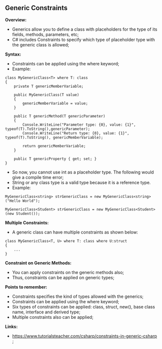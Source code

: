 ## Generic Constraints

**Overview:**

- Generics allow you to define a class with placeholders for the type of its fields, methods, parameters, etc;
- C# includes Constraints to specify which type of placeholder type with the generic class is allowed;

**Syntax:**

- Constraints can be applied using the where keyword;
- Example:

```
class MyGenericClass<T> where T: class
{
    private T genericMemberVariable;

    public MyGenericClass(T value)
    {
        genericMemberVariable = value;
    }

    public T genericMethod(T genericParameter)
    {
        Console.WriteLine("Parameter type: {0}, value: {1}", typeof(T).ToString(),genericParameter);
        Console.WriteLine("Return type: {0}, value: {1}", typeof(T).ToString(), genericMemberVariable);

        return genericMemberVariable;
    }

    public T genericProperty { get; set; }
}
```

- So now, you cannot use int as a placeholder type. The following would give a compile time error;
- String or any class type is a valid type because it is a reference type.
- Example:

```
MyGenericClass<string> strGenericClass = new MyGenericClass<string>("Hello World");

MyGenericClass<Student> strGenericClass = new MyGenericClass<Student>(new Student());
```

**Multiple Constraints:**

- A generic class can have multiple constraints as shown below:

```
class MyGenericClass<T, U> where T: class where U:struct
{
    ...
}
```

**Constraint on Generic Methods:**

- You can apply constraints on the generic methods also;
- Thus, constraints can be applied on generic types;

**Points to remember:**

- Constraints specifies the kind of types allowed with the generics;
- Constraints can be applied using the where keyword;
- Six types of constraints can be applied: class, struct, new(), base class name, interface and derived type;
- Multiple constraints also can be applied;

**Links:**

- https://www.tutorialsteacher.com/csharp/constraints-in-generic-csharp ;
